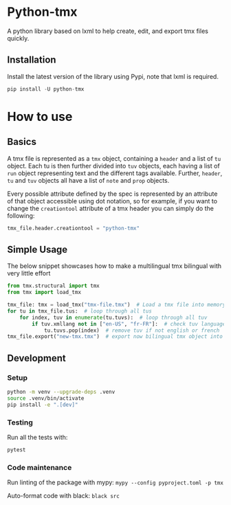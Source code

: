 # Python-tmx
A python library based on lxml to help create, edit, and export tmx files quickly.

## Installation
Install the latest version of the library using Pypi, note that lxml is required.

```python
pip install -U python-tmx
```

# How to use
## Basics
A tmx file is represented as a `tmx` object, containing a `header` and a list of `tu` object. Each tu is then further divided into `tuv` objects, each having a list of `run` object representing text and the different tags available.
Further, `header`, `tu` and `tuv` objects all have a list of `note` and `prop` objects.

Every possible attribute defined by the spec is represented by an attribute of that object accessible using dot notation,
so for example, if you want to change the `creationtool` attribute of a tmx header you can simply do the following:
```python
tmx_file.header.creationtool = "python-tmx"
```
## Simple Usage
The below snippet showcases how to make a multilingual tmx bilingual with very little effort
```python
from tmx.structural import tmx
from tmx import load_tmx

tmx_file: tmx = load_tmx("tmx-file.tmx")  # Load a tmx file into memory
for tu in tmx_file.tus:  # loop through all tus
    for index, tuv in enumerate(tu.tuvs):  # loop through all tuv
        if tuv.xmllang not in ["en-US", "fr-FR"]:  # check tuv language
            tu.tuvs.pop(index)  # remove tuv if not english or french
tmx_file.export("new-tmx.tmx")  # export now bilingual tmx object into a tmx file
```

## Development

### Setup

```bash
python -m venv --upgrade-deps .venv
source .venv/bin/activate
pip install -e ".[dev]"
```

### Testing

Run all the tests with:
```bash
pytest
```

### Code maintenance
Run linting of the package with mypy:
`mypy --config pyproject.toml -p tmx`

Auto-format code with black:
`black src`



